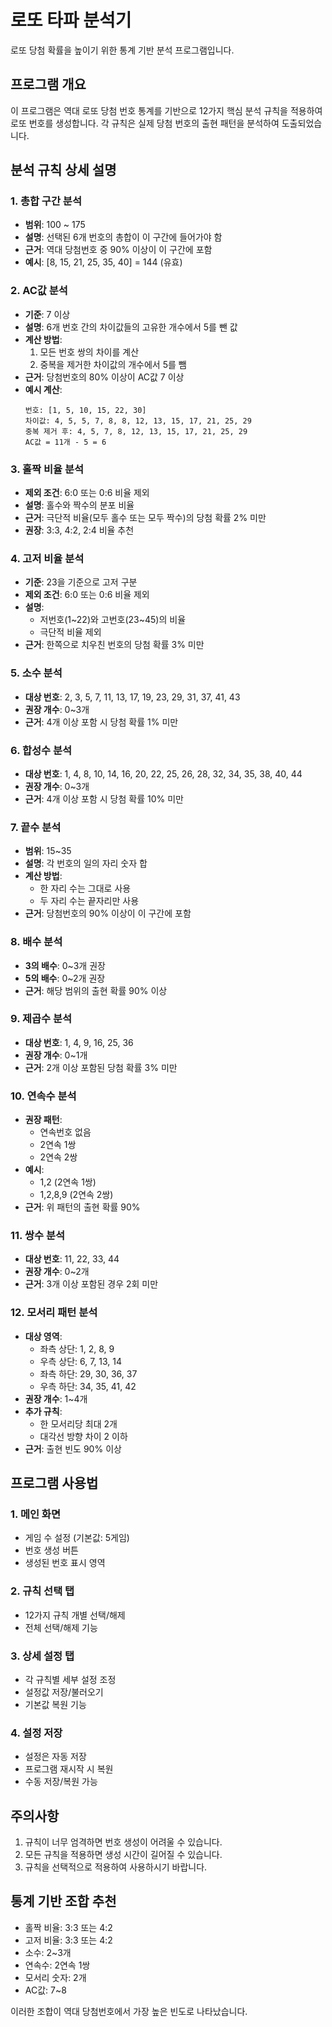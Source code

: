 # 로또 타파 분석기

로또 당첨 확률을 높이기 위한 통계 기반 분석 프로그램입니다.

## 프로그램 개요

이 프로그램은 역대 로또 당첨 번호 통계를 기반으로 12가지 핵심 분석 규칙을 적용하여 로또 번호를 생성합니다. 각 규칙은 실제 당첨 번호의 출현 패턴을 분석하여 도출되었습니다.

## 분석 규칙 상세 설명

### 1. 총합 구간 분석
- **범위**: 100 ~ 175
- **설명**: 선택된 6개 번호의 총합이 이 구간에 들어가야 함
- **근거**: 역대 당첨번호 중 90% 이상이 이 구간에 포함
- **예시**: [8, 15, 21, 25, 35, 40] = 144 (유효)

### 2. AC값 분석
- **기준**: 7 이상
- **설명**: 6개 번호 간의 차이값들의 고유한 개수에서 5를 뺀 값
- **계산 방법**: 
  1. 모든 번호 쌍의 차이를 계산
  2. 중복을 제거한 차이값의 개수에서 5를 뺌
- **근거**: 당첨번호의 80% 이상이 AC값 7 이상
- **예시 계산**:
  ```
  번호: [1, 5, 10, 15, 22, 30]
  차이값: 4, 5, 5, 7, 8, 8, 12, 13, 15, 17, 21, 25, 29
  중복 제거 후: 4, 5, 7, 8, 12, 13, 15, 17, 21, 25, 29
  AC값 = 11개 - 5 = 6
  ```

### 3. 홀짝 비율 분석
- **제외 조건**: 6:0 또는 0:6 비율 제외
- **설명**: 홀수와 짝수의 분포 비율
- **근거**: 극단적 비율(모두 홀수 또는 모두 짝수)의 당첨 확률 2% 미만
- **권장**: 3:3, 4:2, 2:4 비율 추천

### 4. 고저 비율 분석
- **기준**: 23을 기준으로 고저 구분
- **제외 조건**: 6:0 또는 0:6 비율 제외
- **설명**: 
  - 저번호(1~22)와 고번호(23~45)의 비율
  - 극단적 비율 제외
- **근거**: 한쪽으로 치우친 번호의 당첨 확률 3% 미만

### 5. 소수 분석
- **대상 번호**: 2, 3, 5, 7, 11, 13, 17, 19, 23, 29, 31, 37, 41, 43
- **권장 개수**: 0~3개
- **근거**: 4개 이상 포함 시 당첨 확률 1% 미만

### 6. 합성수 분석
- **대상 번호**: 1, 4, 8, 10, 14, 16, 20, 22, 25, 26, 28, 32, 34, 35, 38, 40, 44
- **권장 개수**: 0~3개
- **근거**: 4개 이상 포함 시 당첨 확률 10% 미만

### 7. 끝수 분석
- **범위**: 15~35
- **설명**: 각 번호의 일의 자리 숫자 합
- **계산 방법**: 
  - 한 자리 수는 그대로 사용
  - 두 자리 수는 끝자리만 사용
- **근거**: 당첨번호의 90% 이상이 이 구간에 포함

### 8. 배수 분석
- **3의 배수**: 0~3개 권장
- **5의 배수**: 0~2개 권장
- **근거**: 해당 범위의 출현 확률 90% 이상

### 9. 제곱수 분석
- **대상 번호**: 1, 4, 9, 16, 25, 36
- **권장 개수**: 0~1개
- **근거**: 2개 이상 포함된 당첨 확률 3% 미만

### 10. 연속수 분석
- **권장 패턴**: 
  - 연속번호 없음
  - 2연속 1쌍
  - 2연속 2쌍
- **예시**: 
  - 1,2 (2연속 1쌍)
  - 1,2,8,9 (2연속 2쌍)
- **근거**: 위 패턴의 출현 확률 90%

### 11. 쌍수 분석
- **대상 번호**: 11, 22, 33, 44
- **권장 개수**: 0~2개
- **근거**: 3개 이상 포함된 경우 2회 미만

### 12. 모서리 패턴 분석
- **대상 영역**:
  - 좌측 상단: 1, 2, 8, 9
  - 우측 상단: 6, 7, 13, 14
  - 좌측 하단: 29, 30, 36, 37
  - 우측 하단: 34, 35, 41, 42
- **권장 개수**: 1~4개
- **추가 규칙**:
  - 한 모서리당 최대 2개
  - 대각선 방향 차이 2 이하
- **근거**: 출현 빈도 90% 이상

## 프로그램 사용법

### 1. 메인 화면
- 게임 수 설정 (기본값: 5게임)
- 번호 생성 버튼
- 생성된 번호 표시 영역

### 2. 규칙 선택 탭
- 12가지 규칙 개별 선택/해제
- 전체 선택/해제 기능

### 3. 상세 설정 탭
- 각 규칙별 세부 설정 조정
- 설정값 저장/불러오기
- 기본값 복원 기능

### 4. 설정 저장
- 설정은 자동 저장
- 프로그램 재시작 시 복원
- 수동 저장/복원 가능

## 주의사항

1. 규칙이 너무 엄격하면 번호 생성이 어려울 수 있습니다.
2. 모든 규칙을 적용하면 생성 시간이 길어질 수 있습니다.
3. 규칙을 선택적으로 적용하여 사용하시기 바랍니다.

## 통계 기반 조합 추천

- 홀짝 비율: 3:3 또는 4:2
- 고저 비율: 3:3 또는 4:2
- 소수: 2~3개
- 연속수: 2연속 1쌍
- 모서리 숫자: 2개
- AC값: 7~8

이러한 조합이 역대 당첨번호에서 가장 높은 빈도로 나타났습니다.